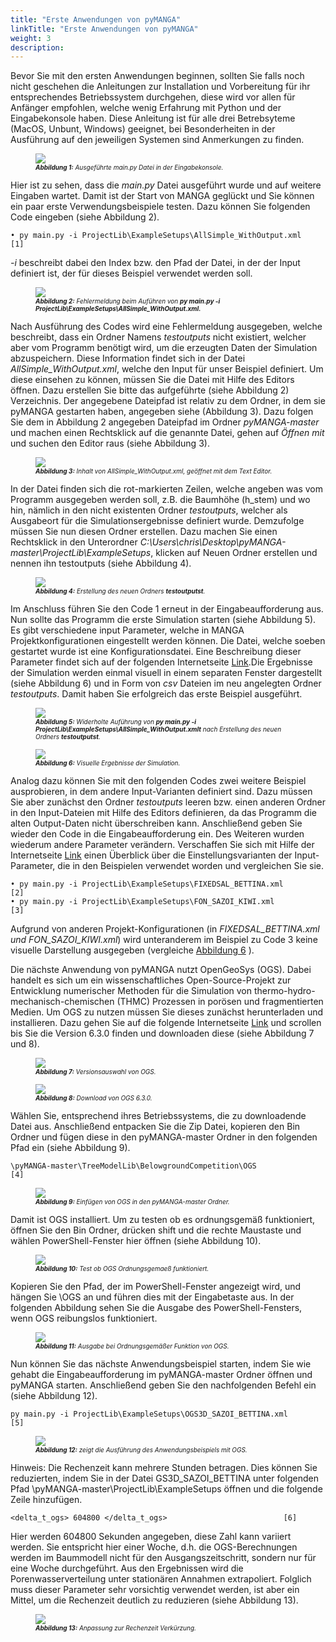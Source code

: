 ```yaml
---
title: "Erste Anwendungen von pyMANGA"
linkTitle: "Erste Anwendungen von pyMANGA"
weight: 3
description:
---
```

Bevor Sie mit den ersten Anwendungen beginnen, sollten Sie falls noch nicht geschehen die Anleitungen zur Installation und Vorbereitung für ihr entsprechendes Betriebssystem durchgehen, diese wird vor allen für Anfänger empfohlen, welche wenig Erfahrung mit Python und der Eingabekonsole haben. Diese Anleitung ist für alle drei Betrebsyteme (MacOS, Unbunt, Windows) geeignet, bei Besonderheiten in der Ausführung auf den jeweiligen Systemen sind Anmerkungen zu finden.   

<figure>
<img src="/pictures/ausgefuehrte_main_py_Datei_in_der_Eingabekonsole.jpg">
<figcaption><font size = "1"><i><b>Abbildung 1:</b> Ausgeführte main.py Datei in der Eingabekonsole.</i></font></figcaption>
</figure><p>

Hier ist zu sehen, dass die *main.py* Datei ausgeführt wurde und auf weitere Eingaben wartet. Damit ist der Start von MANGA geglückt und Sie können ein paar erste Verwendungsbeispiele testen. Dazu können Sie folgenden Code eingeben (siehe Abbildung 2).

	• py main.py -i ProjectLib\ExampleSetups\AllSimple_WithOutput.xml			  [1]

*-i* beschreibt dabei den Index bzw. den Pfad der Datei, in der der Input definiert ist, der für dieses Beispiel verwendet werden soll.   

<figure>
<img src="/pictures/Fehlermeldung_beim_Aufuehren_von_py-main.py.jpg">
<figcaption><font size = "1"><i><b>Abbildung 2:</b> Fehlermeldung beim Auführen von <b>py main.py -i ProjectLib\ExampleSetups\AllSimple_WithOutput.xml.</b></i></font></figcaption>
</figure><p>

Nach Ausführung des Codes wird eine Fehlermeldung ausgegeben, welche beschreibt, dass ein Ordner Namens *testoutputs* nicht existiert, welcher aber vom Programm benötigt wird, um die erzeugten Daten der Simulation abzuspeichern. Diese Information findet sich in der Datei *AllSimple_WithOutput.xml*, welche den Input für unser Beispiel definiert. Um diese einsehen zu können, müssen Sie die Datei mit Hilfe des Editors öffnen. Dazu erstellen Sie bitte das aufgeführte (siehe Abbildung 2) Verzeichnis. Der angegebene Dateipfad ist relativ zu dem Ordner, in dem sie pyMANGA gestarten haben, angegeben siehe (Abbildung 3). Dazu folgen Sie dem in Abbildung 2 angegeben Dateipfad im Ordner *pyMANGA-master* und machen einen Rechtsklick auf die genannte Datei, gehen auf *Öffnen mit* und suchen den Editor raus (siehe Abbildung 3).

<figure>
<img src="/pictures/Inhalt_von_AllSimple_WithOutput.xml,_geoeffnet_mit_dem_Text_Editor.jpg">
<figcaption><font size = "1"><i><b>Abbildung 3:</b> Inhalt von </b>AllSimple_WithOutput.xml</b>, geöffnet mit dem Text Editor.</i></font></figcaption>
</figure><p>

In der Datei finden sich die rot-markierten Zeilen, welche angeben was vom Programm ausgegeben werden soll, z.B. die Baumhöhe (h_stem) und wo hin, nämlich in den nicht existenten Ordner *testoutputs*, welcher als Ausgabeort für die Simulationsergebnisse definiert wurde. Demzufolge müssen Sie nun diesen Ordner erstellen. Dazu machen Sie einen Rechtsklick in den Unterordner *C:\Users\chris\Desktop\pyMANGA-master\ProjectLib\ExampleSetups*, klicken auf Neuen Ordner erstellen und nennen ihn testoutputs (siehe Abbildung 4).

<figure>
<img src="/pictures/Erstellung_des_neuen_Ordners_testoutputs.jpg">
<figcaption><font size = "1"><i><b>Abbildung 4:</b> Erstellung des neuen Ordners <b>testoutputst</b>.</i></font></figcaption>
</figure><p>

Im Anschluss führen Sie den Code 1 erneut in der Eingabeaufforderung aus. Nun sollte das Programm die erste Simulation starten (siehe Abbildung 5). Es gibt verschiedene input Parameter, welche in MANGA Projektkonfigurationen eingestellt werden können. Die Datei, welche soeben gestartet wurde ist eine Konfigurationsdatei. Eine Beschreibung dieser Parameter findet sich auf der folgenden Internetseite [Link](https://jbathmann.github.io/pyMANGA/project_dox__MangaProject__MangaProject.html "https://jbathmann.github.io/pyMANGA/project_dox__MangaProject__MangaProject.html").Die Ergebnisse der Simulation werden einmal visuell in einem separaten Fenster dargestellt (siehe Abbildung 6) und in Form von *csv* Dateien im neu angelegten Ordner *testoutputs*. Damit haben Sie erfolgreich das erste Beispiel ausgeführt.

<figure>
<img src="/pictures/Widerholte_Ausfuehrung_von_py_main.py_-i_ProjectLibExampleSetupsAllSimple_WithOutput.xml_nach_erstellung_den_neuen_Ordner_testoutputs.jpg">
<figcaption><font size = "1"><i><b>Abbildung 5:</b> Widerholte Auführung von  <b>py main.py -i ProjectLib\ExampleSetups\AllSimple_WithOutput.xmlt</b> nach Erstellung des neuen Ordners  <b>testoutputst</b>.</i></font></figcaption>
</figure><p>

<figure>
<a name="Abbildung_6"></a>
<img src="/pictures/Visuelle_Ergebnisse_der_Simulation.jpg">
<figcaption><font size = "1"><i><b>Abbildung 6:</b> Visuelle Ergebnisse der Simulation.</i></font></figcaption>
</figure><p>

Analog dazu können Sie mit den folgenden Codes zwei weitere Beispiel ausprobieren, in dem andere Input-Varianten definiert sind. Dazu müssen Sie aber zunächst den Ordner *testoutputs* leeren bzw. einen anderen Ordner in den Input-Dateien mit Hilfe des Editors definieren, da das Programm die alten Output-Daten nicht überschreiben kann. Anschließend geben Sie wieder den Code in die Eingabeaufforderung ein. Des Weiteren wurden wiederum andere Parameter verändern. Verschaffen Sie sich mit Hilfe der Internetseite [Link](https://jbathmann.github.io/pyMANGA/project_dox__MangaProject__MangaProject.html "https://jbathmann.github.io/pyMANGA/project_dox__MangaProject__MangaProject.html") einen Überblick über die Einstellungsvarianten der Input-Parameter, die in den Beispielen verwendet worden und vergleichen Sie sie.       

	• py main.py -i ProjectLib\ExampleSetups\FIXEDSAL_BETTINA.xml 			         [2] 
	• py main.py -i ProjectLib\ExampleSetups\FON_SAZOI_KIWI.xml			         [3]

Aufgrund von anderen Projekt-Konfigurationen (in *FIXEDSAL_BETTINA.xml und FON_SAZOI_KIWI.xml*) wird unteranderem im Beispiel zu Code 3 keine visuelle Darstellung ausgegeben (vergleiche <a href="/de/docs/erste_schritte/erste_anwendungen/erste_anwendungen_von_pymanga/#Abbildung_6">Abbildung 6</a> ).    

Die nächste Anwendung von pyMANGA nutzt OpenGeoSys (OGS). Dabei handelt es sich um ein wissenschaftliches Open-Source-Projekt zur Entwicklung numerischer Methoden für die Simulation von thermo-hydro-mechanisch-chemischen (THMC) Prozessen in porösen und fragmentierten Medien. Um OGS zu nutzen müssen Sie dieses zunächst herunterladen und installieren. Dazu gehen Sie auf die folgende Internetseite [Link](https://www.opengeosys.org/releases/ "https://www.opengeosys.org/releases/")  und scrollen bis Sie die Version 6.3.0 finden und downloaden diese (siehe Abbildung 7 und 8).

<figure>
<a name="Abbildung_7"></a>
<img src="/pictures/Versionsauswahl_von_OGS.jpg">
<figcaption><font size = "1"><i><b>Abbildung 7:</b> Versionsauswahl von OGS.</i></font></figcaption>
</figure><p>

<figure>
<a name="Abbildung_8"></a>
<img src="/pictures/Download_von_OGS 6.3.0.jpg">
<figcaption><font size = "1"><i><b>Abbildung 8:</b> Download von OGS 6.3.0.</i></font></figcaption>
</figure><p>

Wählen Sie, entsprechend ihres Betriebssystems, die zu downloadende Datei aus.  Anschließend entpacken Sie die Zip Datei, kopieren den Bin Ordner und fügen diese in den pyMANGA-master Ordner in den folgenden Pfad ein (siehe Abbildung 9).

	\pyMANGA-master\TreeModelLib\BelowgroundCompetition\OGS					 [4]

<figure>
<a name="Abbildung_9"></a>
<img src="/pictures/Einfuegen_von_OGS_in_den_pyMANGA-master_Ordner.jpg">
<figcaption><font size = "1"><i><b>Abbildung 9:</b> Einfügen von OGS in den pyMANGA-master Ordner.</i></font></figcaption>
</figure><p>

Damit ist OGS installiert. Um zu testen ob es ordnungsgemäß funktioniert, öffnen Sie den Bin Ordner, drücken shift und die rechte Maustaste und wählen PowerShell-Fenster hier öffnen (siehe Abbildung 10).

<figure>
<a name="Abbildung_10"></a>
<img src="/pictures/Test_ob_OGS_Ordnungsgemaeß_funktioniert.jpg">
<figcaption><font size = "1"><i><b>Abbildung 10:</b> Test ob OGS Ordnungsgemaeß funktioniert.</i></font></figcaption>
</figure><p>

Kopieren Sie den Pfad, der im PowerShell-Fenster angezeigt wird, und hängen Sie \OGS an und führen dies mit der Eingabetaste aus. In der folgenden Abbildung sehen Sie die Ausgabe des PowerShell-Fensters, wenn OGS reibungslos funktioniert. 

<figure>
<a name="Abbildung_11"></a>
<img src="/pictures/Ausgabe_bei_Ordnungsgemaeßer_Funktion_von_OGS.jpg">
<figcaption><font size = "1"><i><b> Abbildung 11:</b> Ausgabe bei Ordnungsgemäßer Funktion von OGS.</i></font></figcaption>
</figure><p>

Nun können Sie das nächste Anwendungsbeispiel starten, indem Sie wie gehabt die Eingabeaufforderung im pyMANGA-master Ordner öffnen und pyMANGA starten. Anschließend geben Sie den nachfolgenden Befehl ein (siehe Abbildung 12).

	py main.py -i ProjectLib\ExampleSetups\OGS3D_SAZOI_BETTINA.xml 				 [5]

<figure>
<a name="Abbildung_12"></a>
<img src="/pictures/zeigt_die_Ausfuehrung_des_Anwendungsbeispiels_mit_OGS.jpg">
<figcaption><font size = "1"><i><b>Abbildung 12:</b> zeigt die Ausführung des Anwendungsbeispiels mit OGS.</i></font></figcaption>
</figure><p>

Hinweis: Die Rechenzeit kann mehrere Stunden betragen. Dies können Sie reduzierten, indem Sie in der Datei GS3D_SAZOI_BETTINA unter folgenden Pfad \pyMANGA-master\ProjectLib\ExampleSetups öffnen und die folgende Zeile hinzufügen.

	<delta_t_ogs> 604800 </delta_t_ogs>							 [6]

Hier werden 604800 Sekunden angegeben, diese Zahl kann variiert werden. Sie entspricht hier einer Woche, d.h. die OGS-Berechnungen werden im Baummodell nicht für den Ausgangszeitschritt, sondern nur für eine Woche durchgeführt. Aus den Ergebnissen wird die Porenwasserverteilung unter stationären Annahmen extrapoliert. Folglich muss dieser Parameter sehr vorsichtig verwendet werden, ist aber ein Mittel, um die Rechenzeit deutlich zu reduzieren (siehe Abbildung 13).

<figure>
<a name="Abbildung_13"></a>
<img src="/pictures/Anpassung_zur_Rechenzeit_Verkuerzung.jpg">
<figcaption><font size = "1"><i><b>Abbildung 13:</b> Anpassung zur Rechenzeit Verkürzung.</i></font></figcaption>
</figure><p>
